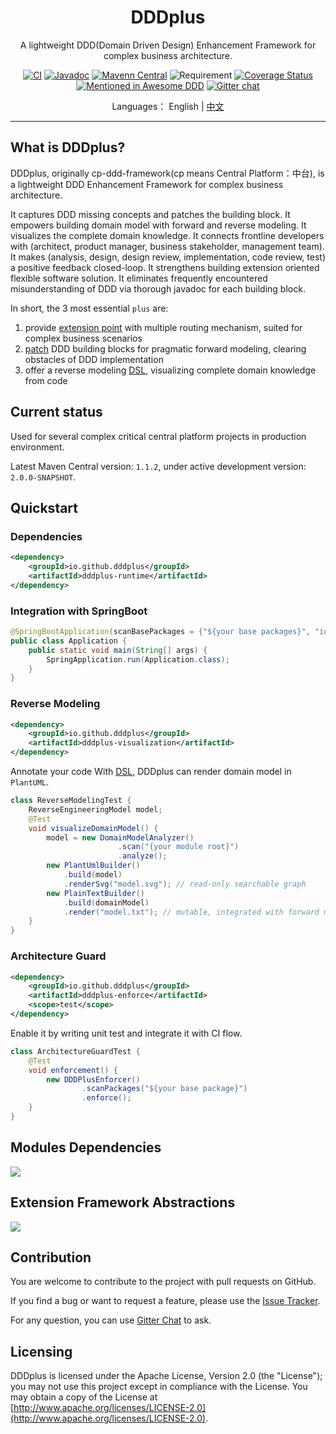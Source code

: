 <h1 align="center">DDDplus</h1>

<div align="center">

A lightweight DDD(Domain Driven Design) Enhancement Framework for complex business architecture.

[![CI](https://github.com/funkygao/cp-ddd-framework/workflows/CI/badge.svg?branch=master)](https://github.com/funkygao/cp-ddd-framework/actions?query=branch%3Amaster+workflow%3ACI)
[![Javadoc](https://img.shields.io/badge/javadoc-Reference-blue.svg)](https://funkygao.github.io/cp-ddd-framework/doc/apidocs/)
[![Mavenn Central](https://img.shields.io/maven-central/v/io.github.dddplus/dddplus.svg?label=Maven%20Central)](https://search.maven.org/search?q=g:io.github.dddplus)
![Requirement](https://img.shields.io/badge/JDK-8+-blue.svg)
[![Coverage Status](https://img.shields.io/codecov/c/github/funkygao/cp-ddd-framework.svg)](https://codecov.io/gh/funkygao/cp-ddd-framework)
[![Mentioned in Awesome DDD](https://awesome.re/mentioned-badge.svg)](https://github.com/heynickc/awesome-ddd#jvm)
[![Gitter chat](https://img.shields.io/badge/gitter-join%20chat%20%E2%86%92-brightgreen.svg)](https://gitter.im/cp-ddd-framework/community)

</div>

<div align="center">

Languages： English | [中文](README.zh-cn.md)
</div>

----

## What is DDDplus?

DDDplus, originally cp-ddd-framework(cp means Central Platform：中台), is a lightweight DDD Enhancement Framework for complex business architecture. 

It captures DDD missing concepts and patches the building block. It empowers building domain model with forward and reverse modeling. It visualizes the complete domain knowledge. It connects frontline developers with (architect, product manager, business stakeholder, management team). It makes (analysis, design, design review, implementation, code review, test) a positive feedback closed-loop. It strengthens building extension oriented flexible software solution. It eliminates frequently encountered misunderstanding of DDD via thorough javadoc for each building block.

In short, the 3 most essential `plus` are:
1. provide [extension point](/dddplus-spec/src/main/java/io/github/dddplus/ext) with multiple routing mechanism, suited for complex business scenarios
2. [patch](/dddplus-spec/src/main/java/io/github/dddplus/model) DDD building blocks for pragmatic forward modeling, clearing obstacles of DDD implementation
3. offer a reverse modeling [DSL](/dddplus-spec/src/main/java/io/github/dddplus/dsl), visualizing complete domain knowledge from code

## Current status

Used for several complex critical central platform projects in production environment.

Latest Maven Central version: `1.1.2`, under active development version: `2.0.0-SNAPSHOT`.

## Quickstart

### Dependencies

```xml
<dependency>
    <groupId>io.github.dddplus</groupId>
    <artifactId>dddplus-runtime</artifactId>
</dependency>
```

### Integration with SpringBoot

```java
@SpringBootApplication(scanBasePackages = {"${your base packages}", "io.github.dddplus"})
public class Application {
    public static void main(String[] args) {
        SpringApplication.run(Application.class);
    }
}
```

### Reverse Modeling

```xml
<dependency>
    <groupId>io.github.dddplus</groupId>
    <artifactId>dddplus-visualization</artifactId>
</dependency>
```

Annotate your code With [DSL](/dddplus-spec/src/main/java/io/github/dddplus/dsl), DDDplus can render domain model in `PlantUML`.

```java
class ReverseModelingTest {
    ReverseEngineeringModel model;
    @Test
    void visualizeDomainModel() {
        model = new DomainModelAnalyzer()
                        .scan("{your module root}")
                        .analyze();
        new PlantUmlBuilder()
            .build(model)
            .renderSvg("model.svg"); // read-only searchable graph
        new PlainTextBuilder()
            .build(domainModel)
            .render("model.txt"); // mutable, integrated with forward modeling design process
    }
}
```

### Architecture Guard

```xml
<dependency>
    <groupId>io.github.dddplus</groupId>
    <artifactId>dddplus-enforce</artifactId>
    <scope>test</scope>
</dependency>
```

Enable it by writing unit test and integrate it with CI flow.

```java
class ArchitectureGuardTest {
    @Test
    void enforcement() {
        new DDDPlusEnforcer()
                .scanPackages("${your base package}")
                .enforce();
    }
}
```

## Modules Dependencies

![](https://www.plantuml.com/plantuml/svg/ROz12WCX34NtdY8Nc0jqKUOUfGkhcQcWKKmijAUleq8PwYOyacVoNLbqbXAyyhW9I8JizgU0THcDk4XAcHXI92I1cxKs-S8B9pHtq0m7p8HSI5p0vWoUQRNiZfhLSIQz71VjtKVNEDqzTMPFaBQOJJy_UAQ5zwEkuAODLch4XUNQVdS1Ymd9ike9Z_vGVgDnOpexXVtVkjPQWly2)

## Extension Framework Abstractions

![](http://www.plantuml.com/plantuml/svg/VLJ1JXj13BtxAonwIKGJH7khLX4geH8z8CGFL6RNoOxOp4GURrC4-VTwo6IpoG8vnNvlxFSydhsAIgBjge7uvFoQX5POawysubJPuuAQo3qirbI5ZVFBejWuhV_iujaCLLg6XXUA6b3SibQid72fBdY0DPLFj6HSD-tIUIoANrQCxTWBeFsSLvO5bOotjnLxTVhym34qVrbEyNbOaVCt_vHzjDAdyBqreCU61_dGkFBvBKlU1wMa2-z9rBCCqweiVf1-jyP1oXR0iendTL0KRW9LISePKiIxIyZUfzCKGASKYzV9PE1hW0_c0XqNVs0PAXvbsHVPrSLExnYWf_OXjCQnr6DKeLBn9qNEoSDVg_Xb4UI6ohhhCXgV4fn4_H1-sNVOudd52sgR8-vyFa-ac6ILHcdtHz_7TbOC6yp1c2lIiXvro1Y6hDqGyu0-XFCsGDuMAttEUytNQS9MEXkSJlkJo_nKfLkr_ZWAoviho5WNmtNmIiwp71bEcvEkt_dV9ADqjr_HL8xx_CbabbyJG1QUzm2opM6u5XV4R1-znpXuZTqzNLgNrzaXFaQ_VOf-_nIzEqMt05Vig_GX-Wy0)

## Contribution

You are welcome to contribute to the project with pull requests on GitHub.

If you find a bug or want to request a feature, please use the [Issue Tracker](https://github.com/funkygao/cp-ddd-framework/issues).

For any question, you can use [Gitter Chat](https://gitter.im/cp-ddd-framework/community) to ask.

## Licensing

DDDplus is licensed under the Apache License, Version 2.0 (the "License"); you may not use this project except in compliance with the License. You may obtain a copy of the License at [http://www.apache.org/licenses/LICENSE-2.0](http://www.apache.org/licenses/LICENSE-2.0).
